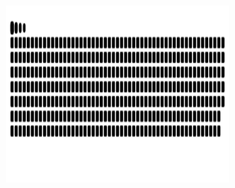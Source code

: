  <img align="top"  alt="coding" width="800px" height="400px" src="https://raw.githubusercontent.com/platane/platane/output/github-contribution-grid-snake-dark.svg">
